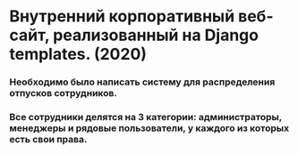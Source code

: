 # Внутренний корпоративный веб-сайт, реализованный на Django templates. (2020)
### Необходимо было написать систему для распределения отпусков сотрудников. 
### Все сотрудники делятся на 3 категории: администраторы, менеджеры и рядовые пользователи, у каждого из которых есть свои права.
